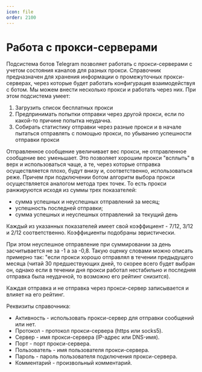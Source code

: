 ```yaml
---
icon: file   
order: 2100
---
```


# Работа с прокси-серверами

Подсистема ботов Telegram позволяет работать с прокси-серверами с учетом состояния каналов для разных прокси.
Справочник предназначен для хранения информации о промежуточных прокси-серверах, через которые будет работать конфигурация взаимодействуя с ботом.
Мы можем внести несколько прокси и работать через них. При этом подсистема умеет:

1. Загрузить список бесплатных прокси
2. Предпринимать попытки отправки через другой прокси, если по какой-то причине попытка неудачна.
3. Собирать статистику отправки через разные прокси и в начале пытаться отправлять с помощью прокси, по убыванию успешности отправки прокси

Отправленное сообщение увеличивает вес прокси, не отправленное сообщение вес уменьшает. Это позволяет хорошим прокси "всплыть" в верх и использоваться чаще, а те, через которые отправка осуществляется плохо, будут внизу и, соответственно, использоваться реже.
Причем при подключении ботом алгоритм выбора прокси осуществляется аналогом метода трех точек.
То есть прокси ранжируются исходя из суммы трех показателей: 

* сумма успешных и неуспешных отправлений за месяц;
* успешность последней отправки;
* сумма успешных и неуспешных отправлений за текущий день 

 Каждый из указанных показателей имеет свой коэффициент - 7/12, 3/12 и 2/12 соответственно. Коэффициенты подобраны эвристически.

При этом неуспешное отправление при суммировании за день засчитывается не за -1 а за -0,8. Такую оценку словами можно описать примерно так: "если прокси хорошо отправлял в течении предыдущего месяца (читай 30 предшествующих дней, то скорее всего будет выбран он, однако если в течении дня прокси работал нестабильно и последняя отправка была неудачной, то возможно его рейтинг снизится).

Каждая отправка и не отправка через прокси-сервер записывается и влияет на его рейтинг.

Реквизиты справочника:

* Активность - использовать прокси-сервер для отправки сообщений или нет.
* Протокол - протокол прокси-сервера (https или socks5).
* Сервер - имя прокси-сервера (IP-адрес или DNS-имя).
* Порт - порт прокси-сервера.
* Пользователь - имя пользователя прокси-сервера.
* Пароль - пароль пользователя подключения прокси-сервера.
* Комментарий - произвольный комментарий.